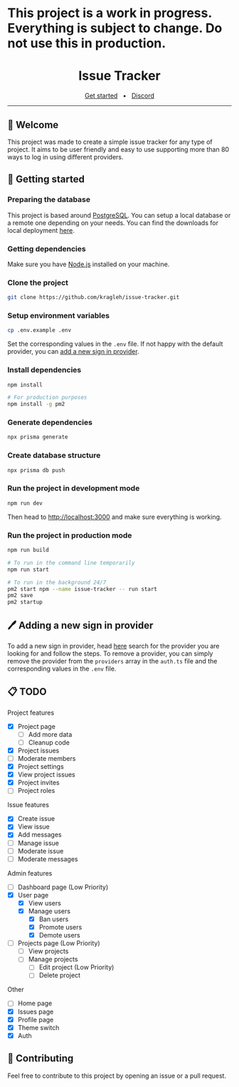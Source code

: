 # This project is a work in progress. Everything is subject to change. Do not use this in production.

<div align="center">
  <h1>Issue Tracker</h1>
  <a href="#getting_started">Get started</a>
  <span>&nbsp;&nbsp;•&nbsp;&nbsp;</span>
  <a href="https://discord.gg/djsjvQ6VNE">Discord</a>
  <hr />
</div>

## 👋 Welcome

This project was made to create a simple issue tracker for any type of project. It aims to be user friendly and easy to use supporting more than 80 ways to log in using different providers.

<a name="getting_started"></a>

## 🔨 Getting started

### Preparing the database

This project is based around [PostgreSQL](https://www.postgresql.org). You can setup a local database or a remote one depending on your needs. You can find the downloads for local deployment [here](https://www.postgresql.org/download/).

### Getting dependencies

Make sure you have [Node.js](https://nodejs.org/en/) installed on your machine.

### Clone the project

```bash
git clone https://github.com/kragleh/issue-tracker.git
```

### Setup environment variables

```bash
cp .env.example .env
```

Set the corresponding values in the `.env` file. If not happy with the default provider, you can [add a new sign in provider](#📋-adding-a-new-sign-in-provider).

### Install dependencies

```bash
npm install

# For production purposes
npm install -g pm2
```

### Generate dependencies

```bash
npx prisma generate
```

### Create database structure

```bash
npx prisma db push
```

### Run the project in development mode

```bash
npm run dev
```

Then head to [http://localhost:3000](http://localhost:3000) and make sure everything is working.

### Run the project in production mode

```bash
npm run build

# To run in the command line temporarily
npm run start

# To run in the background 24/7
pm2 start npm --name issue-tracker -- run start
pm2 save
pm2 startup
```

## 🖊️ Adding a new sign in provider

To add a new sign in provider, head [here](https://authjs.dev/getting-started/authentication/oauth) search for the provider you are looking for and follow the steps. To remove a provider, you can simply remove the provider from the `providers` array in the `auth.ts` file and the corresponding values in the `.env` file.

## 📋 TODO

Project features
  - [x] Project page
    - [ ] Add more data
    - [ ] Cleanup code
  - [x] Project issues
  - [ ] Moderate members
  - [x] Project settings
  - [x] View project issues
  - [x] Project invites
  - [ ] Project roles

Issue features
  - [x] Create issue
  - [x] View issue
  - [x] Add messages
  - [ ] Manage issue
  - [ ] Moderate issue
  - [ ] Moderate messages

Admin features
  - [ ] Dashboard page (Low Priority)
  - [x] User page
    - [x] View users
    - [x] Manage users
      - [x] Ban users
      - [x] Promote users
      - [x] Demote users
  - [ ] Projects page (Low Priority)
    - [ ] View projects
    - [ ] Manage projects
      - [ ] Edit project (Low Priority)
      - [ ] Delete project

Other
  - [ ] Home page
  - [x] Issues page
  - [x] Profile page
  - [x] Theme switch
  - [x] Auth

## 🤝 Contributing

Feel free to contribute to this project by opening an issue or a pull request.
